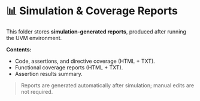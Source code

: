 # 📊 Simulation & Coverage Reports

This folder stores **simulation-generated reports**, produced after running the UVM environment.

**Contents:**
- Code, assertions, and directive coverage (HTML + TXT).
- Functional coverage reports (HTML + TXT).
- Assertion results summary.

> Reports are generated automatically after simulation; manual edits are not required.